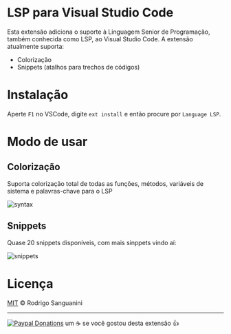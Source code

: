 # LSP para Visual Studio Code

Esta extensão adiciona o suporte à Linguagem Senior de Programação, também conhecida como LSP, ao Visual Studio Code. A extensão atualmente suporta:

* Colorização
* Snippets (atalhos para trechos de códigos)

# Instalação

Aperte `F1` no VSCode, digite `ext install` e então procure por `Language LSP`.

# Modo de usar

## Colorização

Suporta colorização total de todas as funções, métodos, variáveis de sistema e palavras-chave para o LSP

![syntax](https://github.com/rodrigokiller/vscode-language-lsp/raw/master/images/vscode-lsp-syntax_.png)

## Snippets

Quase 20 snippets disponíveis, com mais sinppets vindo aí:

![snippets](https://github.com/rodrigokiller/vscode-language-lsp/raw/master/images/vscode-lsp-snippets_.png)

# Licença

[MIT](https://github.com/rodrigokiller/vscode-language-lsp/blob/master/LICENSE.md) &copy; Rodrigo Sanguanini

---

[![Paypal Donations](https://www.paypalobjects.com/pt_BR/BR/i/btn/btn_donateCC_LG.gif)](https://www.paypal.com/cgi-bin/webscr?cmd=_s-xclick&hosted_button_id=CYVJWACMHLZZ4) um :coffee: se você gostou desta extensão :thumbsup:
